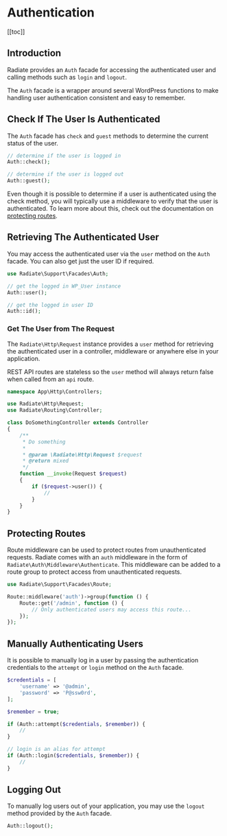 # Authentication

[[toc]]

## Introduction

Radiate provides an `Auth` facade for accessing the authenticated user and calling methods such as `login` and `logout`.

The `Auth` facade is a wrapper around several WordPress functions to make handling user authentication consistent and easy to remember.

## Check If The User Is Authenticated

The `Auth` facade has `check` and `guest` methods to determine the current status of the user.

```php
// determine if the user is logged in
Auth::check();

// determine if the user is logged out
Auth::guest();
```

<AppNotice type="info">

Even though it is possible to determine if a user is authenticated using the check method, you will typically use a middleware to verify that the user is authenticated. To learn more about this, check out the documentation on [protecting routes](#protecting-routes).

</AppNotice>

## Retrieving The Authenticated User

You may access the authenticated user via the `user` method on the `Auth` facade. You can also get just the user ID if required.

```php
use Radiate\Support\Facades\Auth;

// get the logged in WP_User instance
Auth::user();

// get the logged in user ID
Auth::id();
```

### Get The User from The Request

The `Radiate\Http\Request` instance provides a `user` method for retrieving the authenticated user in a controller, middleware or anywhere else in your application.

<AppNotice type="warning">

REST API routes are stateless so the `user` method will always return false when called from an `api` route.

</AppNotice>

```php
namespace App\Http\Controllers;

use Radiate\Http\Request;
use Radiate\Routing\Controller;

class DoSomethingController extends Controller
{
    /**
     * Do something
     *
     * @param \Radiate\Http\Request $request
     * @return mixed
     */
    function __invoke(Request $request)
    {
        if ($request->user()) {
            //
        }
    }
}
```

## Protecting Routes

Route middleware can be used to protect routes from unauthenticated requests. Radiate comes with an `auth` middleware in the form of `Radiate\Auth\Middleware\Authenticate`. This middleware can be added to a route group to protect access from unauthenticated requests.

```php
use Radiate\Support\Facades\Route;

Route::middleware('auth')->group(function () {
    Route::get('/admin', function () {
        // Only authenticated users may access this route...
    });
});
```

## Manually Authenticating Users

It is possible to manually log in a user by passing the authentication credentials to the `attempt` or `login` method on the `Auth` facade.

```php
$credentials = [
    'username' => '@admin',
    'password' => 'P@ssw0rd',
];

$remember = true;

if (Auth::attempt($credentials, $remember)) {
    //
}

// login is an alias for attempt
if (Auth::login($credentials, $remember)) {
    //
}
```

## Logging Out

To manually log users out of your application, you may use the `logout` method provided by the `Auth` facade.

```php
Auth::logout();
```
